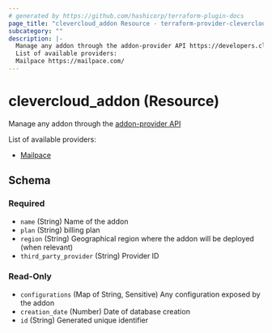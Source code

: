 ```yaml
---
# generated by https://github.com/hashicorp/terraform-plugin-docs
page_title: "clevercloud_addon Resource - terraform-provider-clevercloud"
subcategory: ""
description: |-
  Manage any addon through the addon-provider API https://developers.clever-cloud.com/doc/extend/add-ons-api/#add-on-provider-api
  List of available providers:
  Mailpace https://mailpace.com/
---
```


# clevercloud_addon (Resource)

Manage any addon through the [addon-provider API](https://developers.clever-cloud.com/doc/extend/add-ons-api/#add-on-provider-api)


List of available providers:

* [Mailpace](https://mailpace.com/)



<!-- schema generated by tfplugindocs -->
## Schema

### Required

- `name` (String) Name of the addon
- `plan` (String) billing plan
- `region` (String) Geographical region where the addon will be deployed (when relevant)
- `third_party_provider` (String) Provider ID

### Read-Only

- `configurations` (Map of String, Sensitive) Any configuration exposed by the addon
- `creation_date` (Number) Date of database creation
- `id` (String) Generated unique identifier


